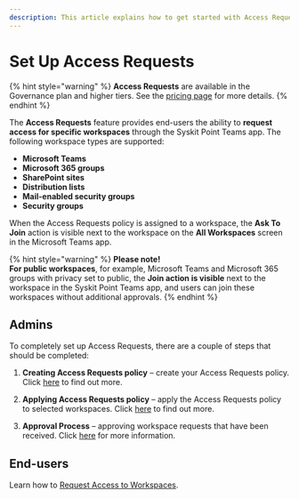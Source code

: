 ```yaml
---
description: This article explains how to get started with Access Requests in Syskit Point. 
---
```


# Set Up Access Requests

{% hint style="warning" %} 
**Access Requests** are available in the Governance plan and higher tiers. See the [pricing page](https://www.syskit.com/products/point/pricing/) for more details.
{% endhint %}

The **Access Requests** feature provides end-users the ability to **request access for specific workspaces** through the Syskit Point Teams app.
The following workspace types are supported:
* **Microsoft Teams**
* **Microsoft 365 groups**
* **SharePoint sites**
* **Distribution lists**
* **Mail-enabled security groups**
* **Security groups**

When the Access Requests policy is assigned to a workspace, the **Ask To Join** action is visible next to the workspace on the **All Workspaces** screen in the Microsoft Teams app.  

{% hint style="warning" %}
**Please note!**  
**For public workspaces**, for example, Microsoft Teams and Microsoft 365 groups with privacy set to public, the **Join action is visible** next to the workspace in the Syskit Point Teams app, and users can join these workspaces without additional approvals.
{% endhint %}

## Admins 

To completely set up Access Requests, there are a couple of steps that should be completed: 

1) **Creating Access Requests policy** – create your Access Requests policy. Click [here](create-access-requests-policy.md) to find out more.

2) **Applying Access Requests policy** –  apply the Access Requests policy to selected workspaces. Click [here](apply-access-requests-policy.md) to find out more.

3) **Approval Process** – approving workspace requests that have been received. Click [here](approval-process.md) for more information.

## End-users 

Learn how to [Request Access to Workspaces](../../point-collaborators/manage-workspaces/request-workspace-access.md).
